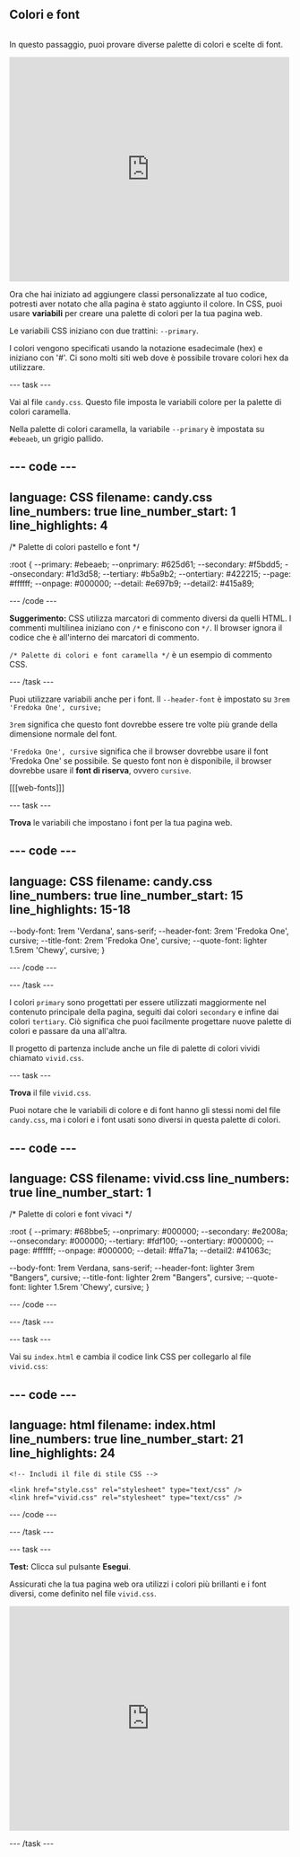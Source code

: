 ## Colori e font

<div style="display: flex; flex-wrap: wrap">
<div style="flex-basis: 200px; flex-grow: 1; margin-right: 15px;">

In questo passaggio, puoi provare diverse palette di colori e scelte di font.

</div>
<div>
<iframe src="https://editor.raspberrypi.org/en/embed/viewer/anime-expressions-step-6" width="500" height="400" frameborder="0" marginwidth="0" marginheight="0" allowfullscreen> </iframe>
</div>
</div>

Ora che hai iniziato ad aggiungere classi personalizzate al tuo codice, potresti aver notato che alla pagina è stato aggiunto il colore. In CSS, puoi usare **variabili** per creare una palette di colori per la tua pagina web.

Le variabili CSS iniziano con due trattini: `--primary`.

I colori vengono specificati usando la notazione esadecimale (hex) e iniziano con '#'. Ci sono molti siti web dove è possibile trovare colori hex da utilizzare.

\--- task ---

Vai al file `candy.css`. Questo file imposta le variabili colore per la palette di colori caramella.

Nella palette di colori caramella, la variabile `--primary` è impostata su `#ebeaeb`, un grigio pallido.

## --- code ---

language: CSS
filename: candy.css
line_numbers: true
line_number_start: 1
line_highlights: 4
-------------------------------------------------------

/\* Palette di colori pastello e font \*/

:root {
\--primary: #ebeaeb;
\--onprimary: #625d61;
\--secondary: #f5bdd5;
\--onsecondary: #1d3d58;
\--tertiary: #b5a9b2;
\--ontertiary: #422215;
\--page: #ffffff;
\--onpage: #000000;
\--detail: #e697b9;
\--detail2: #415a89;

\--- /code ---

**Suggerimento:** CSS utilizza marcatori di commento diversi da quelli HTML. I commenti multilinea iniziano con `/*` e finiscono con `*/`. Il browser ignora il codice che è all'interno dei marcatori di commento.

`/* Palette di colori e font caramella */` è un esempio di commento CSS.

\--- /task ---

Puoi utilizzare variabili anche per i font. Il `--header-font` è impostato su `3rem 'Fredoka One', cursive;`

`3rem` significa che questo font dovrebbe essere tre volte più grande della dimensione normale del font.

`'Fredoka One', cursive` significa che il browser dovrebbe usare il font 'Fredoka One' se possibile. Se questo font non è disponibile, il browser dovrebbe usare il **font di riserva**, ovvero `cursive`.

[[[web-fonts]]]

\--- task ---

**Trova** le variabili che impostano i font per la tua pagina web.

## --- code ---

language: CSS
filename: candy.css
line_numbers: true
line_number_start: 15
line_highlights: 15-18
-----------------------------------------------------------

\--body-font: 1rem 'Verdana', sans-serif;
\--header-font: 3rem 'Fredoka One', cursive;
\--title-font: 2rem 'Fredoka One', cursive;
\--quote-font: lighter 1.5rem 'Chewy', cursive;
}

\--- /code ---

\--- /task ---

I colori `primary` sono progettati per essere utilizzati maggiormente nel contenuto principale della pagina, seguiti dai colori `secondary` e infine dai colori `tertiary`. Ciò significa che puoi facilmente progettare nuove palette di colori e passare da una all'altra.

Il progetto di partenza include anche un file di palette di colori vividi chiamato `vivid.css`.

\--- task ---

**Trova** il file `vivid.css`.

Puoi notare che le variabili di colore e di font hanno gli stessi nomi del file `candy.css`, ma i colori e i font usati sono diversi in questa palette di colori.

## --- code ---

language: CSS
filename: vivid.css
line_numbers: true
line_number_start: 1
------------------------------------------------------------------------------

/\* Palette di colori e font vivaci \*/

:root {
\--primary: #68bbe5;
\--onprimary: #000000;
\--secondary: #e2008a;
\--onsecondary: #000000;
\--tertiary: #fdf100;
\--ontertiary: #000000;
\--page: #ffffff;
\--onpage: #000000;
\--detail: #ffa71a;
\--detail2: #41063c;

\--body-font: 1rem Verdana, sans-serif;
\--header-font: lighter 3rem "Bangers", cursive;
\--title-font: lighter 2rem "Bangers", cursive;
\--quote-font: lighter 1.5rem 'Chewy', cursive;
}

\--- /code ---

\--- /task ---

\--- task ---

Vai su `index.html` e cambia il codice link CSS per collegarlo al file `vivid.css`:

## --- code ---

language: html
filename: index.html
line_numbers: true
line_number_start: 21
line_highlights: 24
--------------------------------------------------------

```
<!-- Includi il file di stile CSS -->

<link href="style.css" rel="stylesheet" type="text/css" />
<link href="vivid.css" rel="stylesheet" type="text/css" />
```

\--- /code ---

\--- /task ---

\--- task ---

**Test:** Clicca sul pulsante **Esegui**.

Assicurati che la tua pagina web ora utilizzi i colori più brillanti e i font diversi, come definito nel file `vivid.css`.

<iframe src="https://editor.raspberrypi.org/en/embed/viewer/anime-expressions-step-6" width="500" height="400" frameborder="0" marginwidth="0" marginheight="0" allowfullscreen> </iframe>

\--- /task ---
